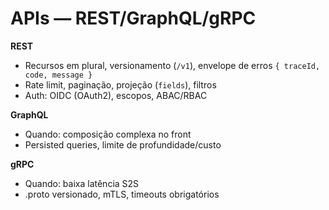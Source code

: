 # APIs — REST/GraphQL/gRPC

**REST**
- Recursos em plural, versionamento (`/v1`), envelope de erros `{ traceId, code, message }`
- Rate limit, paginação, projeção (`fields`), filtros
- Auth: OIDC (OAuth2), escopos, ABAC/RBAC

**GraphQL**
- Quando: composição complexa no front
- Persisted queries, limite de profundidade/custo

**gRPC**
- Quando: baixa latência S2S
- .proto versionado, mTLS, timeouts obrigatórios

